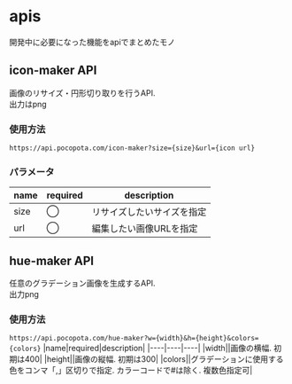 # apis
開発中に必要になった機能をapiでまとめたモノ

## icon-maker API
画像のリサイズ・円形切り取りを行うAPI.  
出力はpng
### 使用方法
``https://api.pocopota.com/icon-maker?size={size}&url={icon url}``
### パラメータ
|name|required|description|
|----|----|----|
|size|◯|リサイズしたいサイズを指定|
|url|◯|編集したい画像URLを指定|

## hue-maker API
任意のグラデーション画像を生成するAPI.  
出力png
### 使用方法
``https://api.pocopota.com/hue-maker?w={width}&h={height}&colors={colors}``
|name|required|description|
|----|----|----|
|width||画像の横幅. 初期は400|
|height||画像の縦幅. 初期は300|
|colors||グラデーションに使用する色をコンマ「,」区切りで指定. カラーコードで#は除く. 複数色指定可|
